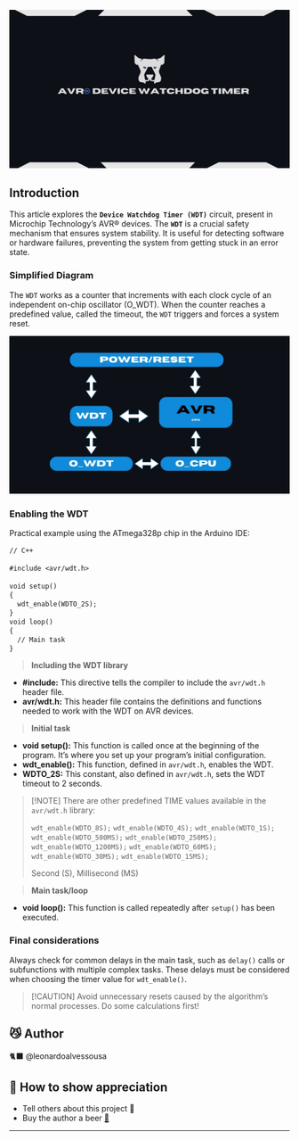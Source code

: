 ![Alternative Text](https://raw.githubusercontent.com/leonardoalvessousa/AVR_WDT/refs/heads/main/AVR_BANNER.jpg)

## Introduction

This article explores the **`Device Watchdog Timer (WDT)`** circuit, present in Microchip Technology’s AVR® devices. The **`WDT`** is a crucial safety mechanism that ensures system stability. It is useful for detecting software or hardware failures, preventing the system from getting stuck in an error state.

### Simplified Diagram

The `WDT` works as a counter that increments with each clock cycle of an independent on-chip oscillator (O\_WDT). When the counter reaches a predefined value, called the timeout, the `WDT` triggers and forces a system reset.

![Alternative Text](https://raw.githubusercontent.com/leonardoalvessousa/AVR_WDT/refs/heads/main/BlocDiagram.jpg)

### Enabling the WDT

Practical example using the ATmega328p chip in the Arduino IDE:

```IDE_Arduino
// C++

#include <avr/wdt.h>

void setup() 
{
  wdt_enable(WDTO_2S);
}
void loop() 
{
  // Main task
}
```

> **Including the WDT library**

* **#include:** This directive tells the compiler to include the `avr/wdt.h` header file.
* **avr/wdt.h:** This header file contains the definitions and functions needed to work with the WDT on AVR devices.

> **Initial task**

* **void setup():** This function is called once at the beginning of the program. It’s where you set up your program’s initial configuration.
* **wdt\_enable():** This function, defined in `avr/wdt.h`, enables the WDT.
* **WDTO\_2S:** This constant, also defined in `avr/wdt.h`, sets the WDT timeout to 2 seconds.

> \[!NOTE]
> There are other predefined TIME values available in the `avr/wdt.h` library:
>
> `wdt_enable(WDTO_8S);`
> `wdt_enable(WDTO_4S);`
> `wdt_enable(WDTO_1S);`
> `wdt_enable(WDTO_500MS);`
> `wdt_enable(WDTO_250MS);`
> `wdt_enable(WDTO_1200MS);`
> `wdt_enable(WDTO_60MS);`
> `wdt_enable(WDTO_30MS);`
> `wdt_enable(WDTO_15MS);`
>
> Second (S), Millisecond (MS)

> **Main task/loop**

* **void loop():** This function is called repeatedly after `setup()` has been executed.

### Final considerations

Always check for common delays in the main task, such as `delay()` calls or subfunctions with multiple complex tasks. These delays must be considered when choosing the timer value for `wdt_enable()`.

> \[!CAUTION]
> Avoid unnecessary resets caused by the algorithm’s normal processes. Do some calculations first!

## 😼 Author

🐈‍⬛ @leonardoalvessousa

## 🎁 How to show appreciation

* Tell others about this project 📢
* Buy the author a beer **[🍺](https://nubank.com.br/cobrar/f7g6w/6755dd2c-8e3d-4c14-9976-b1afefc8ae07)**

---
